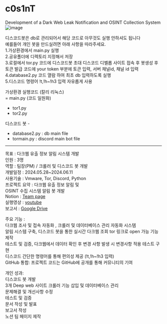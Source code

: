 # c0s1nT  
Development of a Dark Web Leak Notification and OSINT Collection System  
![image](https://github.com/user-attachments/assets/aea96225-10af-4013-a82e-5c5c5d79459e)


디스코드봇은 db로 관리되어서 해당 코드로 아무것도 실행 안하셔도 됩니다  
예를들어  개인 봇을 만드실려면 아래 사항을 따라주세요.  
1.가상환경에서 main.py 실행  
2.공유폴더에 디렉토리 지정해서 저장  
3.로컬에서 tor.py 코드에 디스코드봇 초대 디스코드 디벨롭 사이트 접속 후 봇생성 후 토큰 발급 코드에 your token 부분에 토큰 입력, 서버 채널id, 채널 id  입력   
4.database2.py 코드 열람 하여 최초 db 입력하도록 실행   
5.디스코드 명령어 !t,!h~!h3 입력 자유롭게 사용  

가상환경 실행코드 (칼리 리눅스)  
= main.py (코드 일원화)  
- tor1.py  
- tor2.py  

디스코드 봇 -  
- database2.py : db main file  
- tormain.py : discord main bot file

---

목표 : 다크웹 유출 정보 알림 시스템 개발  
인원 : 3명  
역할 : 팀장(PM) / 크롤러 및 디스코드 봇 개발  
개발일정 : 2024.05.28~2024.06.11  
사용기술 : Vmware, Tor, Discord, Python  
프로젝트 요약 : 다크웹 유출 정보 알림 및  
OSINT 수집 시스템 알림 봇 개발  
Notion : [Team page](https://heavenly-sponge-d64.notion.site/3-18aa9083fe54412db7a75a1c22e855c4)  
실행영상 : [youtube](https://www.youtube.com/watch?v=CRGCGoviEV0)  
보고서 : [Google Drive](https://drive.google.com/file/d/1TlANg5VdX2b9OCp8iXmrVV9rvkmRB-eD/view)  
  
주요 기능 :  
다크웹 조사 및 접속 자동화 , 크롤러 및 데이터베이스 관리 자동화 시스템  
알림 시스템 구축, 디스코드 봇을 통한 실시간 다크웹 조회 tor 링크로 open 가능 기능 제작  
테스트 및 검증, 다크웹에서 데이터 확인 후 변경 사항 발생 시 변경사항 적용 테스트 구현  
디스코드 간단한 명령어를 통해 편의성 제공 (!t,!h~!h3 입력)  
GitHub 통합: 프로젝트 코드는 GitHub에 공개를 통해 커뮤니티의 기여  

개인 성과:  
디스코드 봇 개발  
3개 Deep web 사이트 크롤러 기능 삽입 및 데이터베이스 관리  
문제해결 및 개선사항 수정  
테스트 및 검증  
문서 작성 및 발표  
보고서 작성  
노션 팀 페이지 제작  

